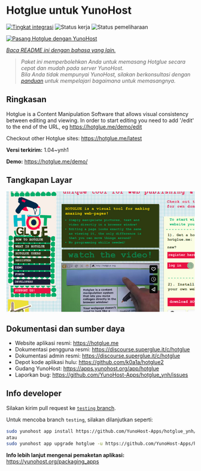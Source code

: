 <!--
N.B.: README ini dibuat secara otomatis oleh <https://github.com/YunoHost/apps/tree/master/tools/readme_generator>
Ini TIDAK boleh diedit dengan tangan.
-->

# Hotglue untuk YunoHost

[![Tingkat integrasi](https://dash.yunohost.org/integration/hotglue.svg)](https://ci-apps.yunohost.org/ci/apps/hotglue/) ![Status kerja](https://ci-apps.yunohost.org/ci/badges/hotglue.status.svg) ![Status pemeliharaan](https://ci-apps.yunohost.org/ci/badges/hotglue.maintain.svg)

[![Pasang Hotglue dengan YunoHost](https://install-app.yunohost.org/install-with-yunohost.svg)](https://install-app.yunohost.org/?app=hotglue)

*[Baca README ini dengan bahasa yang lain.](./ALL_README.md)*

> *Paket ini memperbolehkan Anda untuk memasang Hotglue secara cepat dan mudah pada server YunoHost.*  
> *Bila Anda tidak mempunyai YunoHost, silakan berkonsultasi dengan [panduan](https://yunohost.org/install) untuk mempelajari bagaimana untuk memasangnya.*

## Ringkasan

Hotglue is a Content Manipulation Software that allows visual consistency between editing and viewing.
In order to start editing you need to add '/edit' to the end of the URL, eg https://hotglue.me/demo/edit

Checkout other Hotglue sites: https://hotglue.me/latest



**Versi terkirim:** 1.04~ynh1

**Demo:** <https://hotglue.me/demo/>

## Tangkapan Layar

![Tangkapan Layar pada Hotglue](./doc/screenshots/example.jpg)

## Dokumentasi dan sumber daya

- Website aplikasi resmi: <https://hotglue.me>
- Dokumentasi pengguna resmi: <https://discourse.superglue.it/c/hotglue>
- Dokumentasi admin resmi: <https://discourse.superglue.it/c/hotglue>
- Depot kode aplikasi hulu: <https://github.com/k0a1a/hotglue2>
- Gudang YunoHost: <https://apps.yunohost.org/app/hotglue>
- Laporkan bug: <https://github.com/YunoHost-Apps/hotglue_ynh/issues>

## Info developer

Silakan kirim pull request ke [`testing` branch](https://github.com/YunoHost-Apps/hotglue_ynh/tree/testing).

Untuk mencoba branch `testing`, silakan dilanjutkan seperti:

```bash
sudo yunohost app install https://github.com/YunoHost-Apps/hotglue_ynh/tree/testing --debug
atau
sudo yunohost app upgrade hotglue -u https://github.com/YunoHost-Apps/hotglue_ynh/tree/testing --debug
```

**Info lebih lanjut mengenai pemaketan aplikasi:** <https://yunohost.org/packaging_apps>
